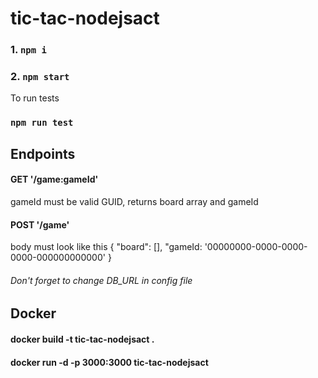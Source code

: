 # tic-tac-nodejsact

### 1. `npm i`
### 2. `npm start`

To run tests 
### `npm run test`

## Endpoints

#### GET '/game:gameId'
gameId must be valid GUID, returns board array and gameId 

#### POST '/game'
body must look like this 
{ 
  "board": [],
  "gameId: '00000000-0000-0000-0000-000000000000'
}
###### Don't forget to change DB_URL in config file

## Docker

#### docker build -t tic-tac-nodejsact .

#### docker run -d -p 3000:3000 tic-tac-nodejsact
